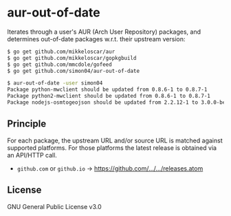 aur-out-of-date
==========

Iterates through a user's AUR (Arch User Repository) packages, and determines out-of-date packages w.r.t. their upstream version:

```sh
$ go get github.com/mikkeloscar/aur
$ go get github.com/mikkeloscar/gopkgbuild
$ go get github.com/mmcdole/gofeed
$ go get github.com/simon04/aur-out-of-date

$ aur-out-of-date -user simon04
Package python-mwclient should be updated from 0.8.6-1 to 0.8.7-1
Package python2-mwclient should be updated from 0.8.6-1 to 0.8.7-1
Package nodejs-osmtogeojson should be updated from 2.2.12-1 to 3.0.0-beta.3
```

Principle
---------

For each package, the upstream URL and/or source URL is matched against supported platforms. For those platforms the latest release is obtained via an API/HTTP call.

* `github.com` or `github.io` → https://github.com/…/…/releases.atom

License
-------

GNU General Public License v3.0
